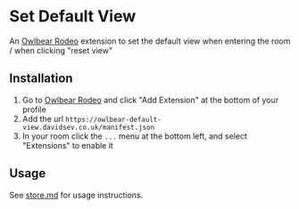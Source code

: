 # Set Default View

An [Owlbear Rodeo](https://www.owlbear.app/) extension to set the default view when entering the room / when clicking
"reset view"

## Installation

1. Go to [Owlbear Rodeo](https://www.owlbear.rodeo/) and click "Add Extension" at the bottom of your profile
2. Add the url `https://owlbear-default-view.davidsev.co.uk/manifest.json`
3. In your room click the `...` menu at the bottom left, and select "Extensions" to enable it

## Usage

See [store.md](static_root/store.md) for usage instructions.


